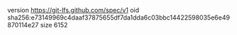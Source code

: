 version https://git-lfs.github.com/spec/v1
oid sha256:e73149969c4daaf37875655df7da1dda6c03bbc14422598035e6e49870114e27
size 6152
